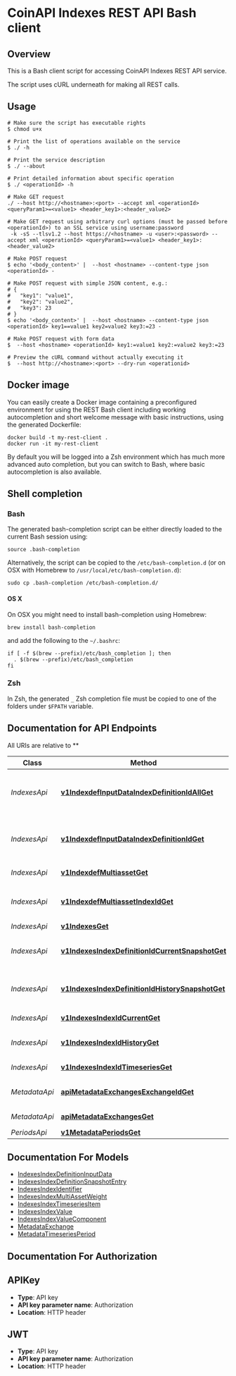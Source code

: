 # CoinAPI Indexes REST API Bash client

## Overview

This is a Bash client script for accessing CoinAPI Indexes REST API service.

The script uses cURL underneath for making all REST calls.

## Usage

```shell
# Make sure the script has executable rights
$ chmod u+x 

# Print the list of operations available on the service
$ ./ -h

# Print the service description
$ ./ --about

# Print detailed information about specific operation
$ ./ <operationId> -h

# Make GET request
./ --host http://<hostname>:<port> --accept xml <operationId> <queryParam1>=<value1> <header_key1>:<header_value2>

# Make GET request using arbitrary curl options (must be passed before <operationId>) to an SSL service using username:password
 -k -sS --tlsv1.2 --host https://<hostname> -u <user>:<password> --accept xml <operationId> <queryParam1>=<value1> <header_key1>:<header_value2>

# Make POST request
$ echo '<body_content>' |  --host <hostname> --content-type json <operationId> -

# Make POST request with simple JSON content, e.g.:
# {
#   "key1": "value1",
#   "key2": "value2",
#   "key3": 23
# }
$ echo '<body_content>' |  --host <hostname> --content-type json <operationId> key1==value1 key2=value2 key3:=23 -

# Make POST request with form data
$  --host <hostname> <operationId> key1:=value1 key2:=value2 key3:=23

# Preview the cURL command without actually executing it
$  --host http://<hostname>:<port> --dry-run <operationid>

```

## Docker image

You can easily create a Docker image containing a preconfigured environment
for using the REST Bash client including working autocompletion and short
welcome message with basic instructions, using the generated Dockerfile:

```shell
docker build -t my-rest-client .
docker run -it my-rest-client
```

By default you will be logged into a Zsh environment which has much more
advanced auto completion, but you can switch to Bash, where basic autocompletion
is also available.

## Shell completion

### Bash

The generated bash-completion script can be either directly loaded to the current Bash session using:

```shell
source .bash-completion
```

Alternatively, the script can be copied to the `/etc/bash-completion.d` (or on OSX with Homebrew to `/usr/local/etc/bash-completion.d`):

```shell
sudo cp .bash-completion /etc/bash-completion.d/
```

#### OS X

On OSX you might need to install bash-completion using Homebrew:

```shell
brew install bash-completion
```

and add the following to the `~/.bashrc`:

```shell
if [ -f $(brew --prefix)/etc/bash_completion ]; then
  . $(brew --prefix)/etc/bash_completion
fi
```

### Zsh

In Zsh, the generated `_` Zsh completion file must be copied to one of the folders under `$FPATH` variable.

## Documentation for API Endpoints

All URIs are relative to **

Class | Method | HTTP request | Description
------------ | ------------- | ------------- | -------------
*IndexesApi* | [**v1IndexdefInputDataIndexDefinitionIdAllGet**](docs/IndexesApi.md#v1indexdefinputdataindexdefinitionidallget) | **GET** /v1/indexdef/input-data/{index_definition_id}/all | Returns all data inputs for a specific index definition
*IndexesApi* | [**v1IndexdefInputDataIndexDefinitionIdGet**](docs/IndexesApi.md#v1indexdefinputdataindexdefinitionidget) | **GET** /v1/indexdef/input-data/{index_definition_id} | Returns data inputs for certain index definition and time
*IndexesApi* | [**v1IndexdefMultiassetGet**](docs/IndexesApi.md#v1indexdefmultiassetget) | **GET** /v1/indexdef/multiasset | Get all multi-asset weights
*IndexesApi* | [**v1IndexdefMultiassetIndexIdGet**](docs/IndexesApi.md#v1indexdefmultiassetindexidget) | **GET** /v1/indexdef/multiasset/{index_id} | Get multi-asset weights for specific index
*IndexesApi* | [**v1IndexesGet**](docs/IndexesApi.md#v1indexesget) | **GET** /v1/indexes | List indexes
*IndexesApi* | [**v1IndexesIndexDefinitionIdCurrentSnapshotGet**](docs/IndexesApi.md#v1indexesindexdefinitionidcurrentsnapshotget) | **GET** /v1/indexes/{index_definition_id}/currentSnapshot | Current Index Values for index definition
*IndexesApi* | [**v1IndexesIndexDefinitionIdHistorySnapshotGet**](docs/IndexesApi.md#v1indexesindexdefinitionidhistorysnapshotget) | **GET** /v1/indexes/{index_definition_id}/historySnapshot | Historical Index Values for index definition
*IndexesApi* | [**v1IndexesIndexIdCurrentGet**](docs/IndexesApi.md#v1indexesindexidcurrentget) | **GET** /v1/indexes/{index_id}/current | Current Index Value
*IndexesApi* | [**v1IndexesIndexIdHistoryGet**](docs/IndexesApi.md#v1indexesindexidhistoryget) | **GET** /v1/indexes/{index_id}/history | Historical Index Value w/Composition
*IndexesApi* | [**v1IndexesIndexIdTimeseriesGet**](docs/IndexesApi.md#v1indexesindexidtimeseriesget) | **GET** /v1/indexes/{index_id}/timeseries | Timeseries Index Value
*MetadataApi* | [**apiMetadataExchangesExchangeIdGet**](docs/MetadataApi.md#apimetadataexchangesexchangeidget) | **GET** /api/metadata/exchanges/{exchange_id} | List all exchanges by exchange_id
*MetadataApi* | [**apiMetadataExchangesGet**](docs/MetadataApi.md#apimetadataexchangesget) | **GET** /api/metadata/exchanges | List all exchanges
*PeriodsApi* | [**v1MetadataPeriodsGet**](docs/PeriodsApi.md#v1metadataperiodsget) | **GET** /v1/metadata/periods | List all periods


## Documentation For Models

 - [IndexesIndexDefinitionInputData](docs/IndexesIndexDefinitionInputData.md)
 - [IndexesIndexDefinitionSnapshotEntry](docs/IndexesIndexDefinitionSnapshotEntry.md)
 - [IndexesIndexIdentifier](docs/IndexesIndexIdentifier.md)
 - [IndexesIndexMultiAssetWeight](docs/IndexesIndexMultiAssetWeight.md)
 - [IndexesIndexTimeseriesItem](docs/IndexesIndexTimeseriesItem.md)
 - [IndexesIndexValue](docs/IndexesIndexValue.md)
 - [IndexesIndexValueComponent](docs/IndexesIndexValueComponent.md)
 - [MetadataExchange](docs/MetadataExchange.md)
 - [MetadataTimeseriesPeriod](docs/MetadataTimeseriesPeriod.md)


## Documentation For Authorization


## APIKey


- **Type**: API key
- **API key parameter name**: Authorization
- **Location**: HTTP header

## JWT


- **Type**: API key
- **API key parameter name**: Authorization
- **Location**: HTTP header

